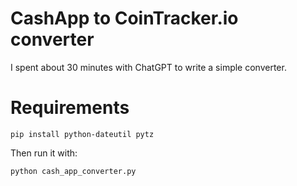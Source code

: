# CashApp to CoinTracker.io converter

I spent about 30 minutes with ChatGPT to write a simple converter.

# Requirements
```
pip install python-dateutil pytz
```

Then run it with:

```
python cash_app_converter.py
```
